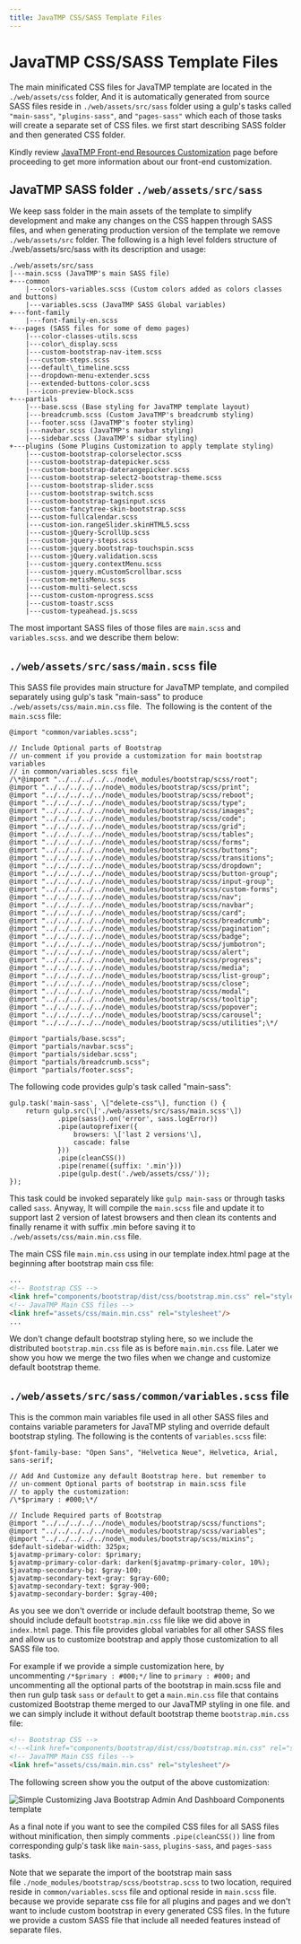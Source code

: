 ```yaml
---
title: JavaTMP CSS/SASS Template Files
---
```

# JavaTMP CSS/SASS Template Files
The main minificated CSS files for JavaTMP template are located in the `./web/assets/css` folder, And it is automatically generated from source SASS files reside in `./web/assets/src/sass` folder using a gulp's tasks called `"main-sass"`, `"plugins-sass"`, and `"pages-sass"` which each of those tasks will create a separate set of CSS files. we first start describing SASS folder and then generated CSS folder.

Kindly review [JavaTMP Front-end Resources Customization](/pages/javatmp-frontend-resources-customization "JavaTMP Front-end Resources Customization") page before proceeding to get more information about our front-end customization.

JavaTMP SASS folder `./web/assets/src/sass`
-------------------------------------------

We keep sass folder in the main assets of the template to simplify development and make any changes on the CSS happen through SASS files, and when generating production version of the template we remove `./web/assets/src` folder. The following is a high level folders structure of ./web/assets/src/sass with its description and usage:
```
./web/assets/src/sass
|---main.scss (JavaTMP's main SASS file)
+---common
    |---colors-variables.scss (Custom colors added as colors classes and buttons)
    |---variables.scss (JavaTMP SASS Global variables)
+---font-family
    |---font-family-en.scss
+---pages (SASS files for some of demo pages)
    |---color-classes-utils.scss
    |---color\_display.scss
    |---custom-bootstrap-nav-item.scss
    |---custom-steps.scss
    |---default\_timeline.scss
    |---dropdown-menu-extender.scss
    |---extended-buttons-color.scss
    |---icon-preview-block.scss
+---partials
    |---base.scss (Base styling for JavaTMP template layout)
    |---breadcrumb.scss (Custom JavaTMP's breadcrumb styling)
    |---footer.scss (JavaTMP's footer styling)
    |---navbar.scss (JavaTMP's navbar styling)
    |---sidebar.scss (JavaTMP's sidbar styling)
+---plugins (Some Plugins Customization to apply template styling)
    |---custom-bootstrap-colorselector.scss
    |---custom-bootstrap-datepicker.scss
    |---custom-bootstrap-daterangepicker.scss
    |---custom-bootstrap-select2-bootstrap-theme.scss
    |---custom-bootstrap-slider.scss
    |---custom-bootstrap-switch.scss
    |---custom-bootstrap-tagsinput.scss
    |---custom-fancytree-skin-bootstrap.scss
    |---custom-fullcalendar.scss
    |---custom-ion.rangeSlider.skinHTML5.scss
    |---custom-jQuery-ScrollUp.scss
    |---custom-jquery-steps.scss
    |---custom-jquery.bootstrap-touchspin.scss
    |---custom-jQuery.validation.scss
    |---custom-jquery.contextMenu.scss
    |---custom-jquery.mCustomScrollbar.scss
    |---custom-metisMenu.scss
    |---custom-multi-select.scss
    |---custom-custom-nprogress.scss
    |---custom-toastr.scss
    |---custom-typeahead.js.scss
```
The most important SASS files of those files are `main.scss` and `variables.scss`. and we describe them below:

`./web/assets/src/sass/main.scss` file
--------------------------------------

This SASS file provides main structure for JavaTMP template, and compiled separately using gulp's task "main-sass" to produce `./web/assets/css/main.min.css` file.  The following is the content of the `main.scss` file:
```
@import "common/variables.scss";

// Include Optional parts of Bootstrap
// un-comment if you provide a customization for main bootstrap variables
// in common/variables.scss file
/\*@import "../../../../../node\_modules/bootstrap/scss/root";
@import "../../../../../node\_modules/bootstrap/scss/print";
@import "../../../../../node\_modules/bootstrap/scss/reboot";
@import "../../../../../node\_modules/bootstrap/scss/type";
@import "../../../../../node\_modules/bootstrap/scss/images";
@import "../../../../../node\_modules/bootstrap/scss/code";
@import "../../../../../node\_modules/bootstrap/scss/grid";
@import "../../../../../node\_modules/bootstrap/scss/tables";
@import "../../../../../node\_modules/bootstrap/scss/forms";
@import "../../../../../node\_modules/bootstrap/scss/buttons";
@import "../../../../../node\_modules/bootstrap/scss/transitions";
@import "../../../../../node\_modules/bootstrap/scss/dropdown";
@import "../../../../../node\_modules/bootstrap/scss/button-group";
@import "../../../../../node\_modules/bootstrap/scss/input-group";
@import "../../../../../node\_modules/bootstrap/scss/custom-forms";
@import "../../../../../node\_modules/bootstrap/scss/nav";
@import "../../../../../node\_modules/bootstrap/scss/navbar";
@import "../../../../../node\_modules/bootstrap/scss/card";
@import "../../../../../node\_modules/bootstrap/scss/breadcrumb";
@import "../../../../../node\_modules/bootstrap/scss/pagination";
@import "../../../../../node\_modules/bootstrap/scss/badge";
@import "../../../../../node\_modules/bootstrap/scss/jumbotron";
@import "../../../../../node\_modules/bootstrap/scss/alert";
@import "../../../../../node\_modules/bootstrap/scss/progress";
@import "../../../../../node\_modules/bootstrap/scss/media";
@import "../../../../../node\_modules/bootstrap/scss/list-group";
@import "../../../../../node\_modules/bootstrap/scss/close";
@import "../../../../../node\_modules/bootstrap/scss/modal";
@import "../../../../../node\_modules/bootstrap/scss/tooltip";
@import "../../../../../node\_modules/bootstrap/scss/popover";
@import "../../../../../node\_modules/bootstrap/scss/carousel";
@import "../../../../../node\_modules/bootstrap/scss/utilities";\*/

@import "partials/base.scss";
@import "partials/navbar.scss";
@import "partials/sidebar.scss";
@import "partials/breadcrumb.scss";
@import "partials/footer.scss";
```
The following code provides gulp's task called "main-sass":
```
gulp.task('main-sass', \["delete-css"\], function () {
    return gulp.src(\['./web/assets/src/sass/main.scss'\])
            .pipe(sass().on('error', sass.logError))
            .pipe(autoprefixer({
                browsers: \['last 2 versions'\],
                cascade: false
            }))
            .pipe(cleanCSS())
            .pipe(rename({suffix: '.min'}))
            .pipe(gulp.dest('./web/assets/css/'));
});
```
This task could be invoked separately like `gulp main-sass` or through tasks called `sass`. Anyway, It will compile the `main.scss` file and update it to support last 2 version of latest browsers and then clean its contents and finally rename it with suffix .min before saving it to `./web/assets/css/main.min.css` file.

The main CSS file `main.min.css` using in our template index.html page at the beginning after bootstrap main css file:
```html
...
<!-- Bootstrap CSS -->
<link href="components/bootstrap/dist/css/bootstrap.min.css" rel="stylesheet" type="text/css"/>
<!-- JavaTMP Main CSS files -->
<link href="assets/css/main.min.css" rel="stylesheet"/>
...
```
We don't change default bootstrap styling here, so we include the distributed `bootstrap.min.css` file as is before `main.min.css` file. Later we show you how we merge the two files when we change and customize default bootstrap theme.

`./web/assets/src/sass/common/variables.scss` file
--------------------------------------------------

This is the common main variables file used in all other SASS files and contains variable parameters for JavaTMP styling and override default bootstrap styling. The following is the contents of `variables.scss` file:  
```
$font-family-base: "Open Sans", "Helvetica Neue", Helvetica, Arial, sans-serif;

// Add And Customize any default Bootstrap here. but remember to
// un-comment Optional parts of bootstrap in main.scss file
// to apply the customization:
/\*$primary : #000;\*/

// Include Required parts of Bootstrap
@import "../../../../../node\_modules/bootstrap/scss/functions";
@import "../../../../../node\_modules/bootstrap/scss/variables";
@import "../../../../../node\_modules/bootstrap/scss/mixins";
$default-sidebar-width: 325px;
$javatmp-primary-color: $primary;
$javatmp-primary-color-dark: darken($javatmp-primary-color, 10%);
$javatmp-secondary-bg: $gray-100;
$javatmp-secondary-text-gray: $gray-600;
$javatmp-secondary-text: $gray-900;
$javatmp-secondary-border: $gray-400;
```
As you see we don't override or include default bootstrap theme, So we should include default `bootstrap.min.css` file like we did above in `index.html` page. This file provides global variables for all other SASS files and allow us to customize bootstrap and apply those customization to all SASS file too.

For example if we provide a simple customization here, by uncommenting `/*$primary : #000;*/` line to `primary : #000;` and uncommenting all the optional parts of the bootstrap in main.scss file and then run gulp task `sass` or `default` to get a `main.min.css` file that contains customized Bootstrap theme merged to our JavaTMP styling in one file. and we can simply include it without default bootstrap theme `bootstrap.min.css` file:
```HTML
<!-- Bootstrap CSS -->
<!--<link href="components/bootstrap/dist/css/bootstrap.min.css" rel="stylesheet" type="text/css"/>-->
<!-- JavaTMP Main CSS files -->
<link href="assets/css/main.min.css" rel="stylesheet"/>
```
The following screen show you the output of the above customization:

![Simple Customizing Java Bootstrap Admin And Dashboard Components template ](/assets/img/JavaTMP-Java-Bootstrap-Dashboard-Admin-Template-Simple-Customization.jpg)

As a final note if you want to see the compiled CSS files for all SASS files without minification, then simply comments `.pipe(cleanCSS())` line from corresponding gulp's task like `main-sass`, `plugins-sass`, and `pages-sass` tasks.

Note that we separate the import of the bootstrap main sass file `./node_modules/bootstrap/scss/bootstrap.scss` to two location, required reside in `common/variables.scss` file and optional reside in `main.scss` file. because we provide separate css file for all plugins and pages and we don't want to include custom bootstrap in every generated CSS files. In the future we provide a custom SASS file that include all needed features instead of separate files.
